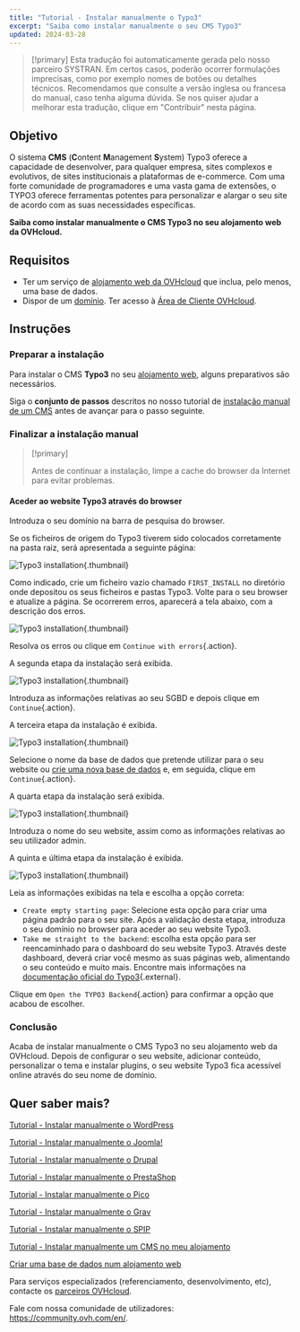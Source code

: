 ```yaml
---
title: "Tutorial - Instalar manualmente o Typo3"
excerpt: "Saiba como instalar manualmente o seu CMS Typo3"
updated: 2024-03-28
---
```


> [!primary]
> Esta tradução foi automaticamente gerada pelo nosso parceiro SYSTRAN. Em certos casos, poderão ocorrer formulações imprecisas, como por exemplo nomes de botões ou detalhes técnicos. Recomendamos que consulte a versão inglesa ou francesa do manual, caso tenha alguma dúvida. Se nos quiser ajudar a melhorar esta tradução, clique em "Contribuir" nesta página.
>

## Objetivo

O sistema **CMS** (**C**ontent **M**anagement **S**ystem) Typo3 oferece a capacidade de desenvolver, para qualquer empresa, sites complexos e evolutivos, de sites institucionais a plataformas de e-commerce. Com uma forte comunidade de programadores e uma vasta gama de extensões, o TYPO3 oferece ferramentas potentes para personalizar e alargar o seu site de acordo com as suas necessidades específicas.

**Saiba como instalar manualmente o CMS Typo3 no seu alojamento web da OVHcloud.**

## Requisitos

- Ter um serviço de [alojamento web da OVHcloud](hosting.) que inclua, pelo menos, uma base de dados.
- Dispor de um [domínio](domains.).
Ter acesso à [Área de Cliente OVHcloud](manager.).

## Instruções

### Preparar a instalação

Para instalar o CMS **Typo3** no seu [alojamento web](hosting.), alguns preparativos são necessários.

Siga o **conjunto de passos** descritos no nosso tutorial de [instalação manual de um CMS](cms_manual_installation1.) antes de avançar para o passo seguinte.

### Finalizar a instalação manual

> [!primary]
>
> Antes de continuar a instalação, limpe a cache do browser da Internet para evitar problemas.
>

#### Aceder ao website Typo3 através do browser

Introduza o seu domínio na barra de pesquisa do browser.

Se os ficheiros de origem do Typo3 tiverem sido colocados corretamente na pasta raiz, será apresentada a seguinte página:

![Typo3 installation](install_step_one.png){.thumbnail}

Como indicado, crie um ficheiro vazio chamado `FIRST_INSTALL` no diretório onde depositou os seus ficheiros e pastas Typo3. Volte para o seu browser e atualize a página. Se ocorrerem erros, aparecerá a tela abaixo, com a descrição dos erros.

![Typo3 installation](install_step_2_error.png){.thumbnail}

Resolva os erros ou clique em `Continue with errors`{.action}.

A segunda etapa da instalação será exibida.

![Typo3 installation](install_step_2.png){.thumbnail}

Introduza as informações relativas ao seu SGBD e depois clique em `Continue`{.action}.

A terceira etapa da instalação é exibida.

![Typo3 installation](install_step_3.png){.thumbnail}

Selecione o nome da base de dados que pretende utilizar para o seu website ou [crie uma nova base de dados](sql_create_database1.) e, em seguida, clique em `Continue`{.action}.

A quarta etapa da instalação será exibida.

![Typo3 installation](install_step_4.png){.thumbnail}

Introduza o nome do seu website, assim como as informações relativas ao seu utilizador admin.

A quinta e última etapa da instalação é exibida.

![Typo3 installation](install_step_5.png){.thumbnail}

Leia as informações exibidas na tela e escolha a opção correta:

- `Create empty starting page`: Selecione esta opção para criar uma página padrão para o seu site. Após a validação desta etapa, introduza o seu domínio no browser para aceder ao seu website Typo3.
- `Take me straight to the backend`: escolha esta opção para ser reencaminhado para o dashboard do seu website Typo3. Através deste dashboard, deverá criar você mesmo as suas páginas web, alimentando o seu conteúdo e muito mais. Encontre mais informações na [documentação oficial do Typo3](https://docs.typo3.org/Home/GettingStarted.html){.external}.

Clique em `Open the TYPO3 Backend`{.action} para confirmar a opção que acabou de escolher.

### Conclusão

Acaba de instalar manualmente o CMS Typo3 no seu alojamento web da OVHcloud. Depois de configurar o seu website, adicionar conteúdo, personalizar o tema e instalar plugins, o seu website Typo3 fica acessível online através do seu nome de domínio.

## Quer saber mais? <a name="go-further"></a>

[Tutorial - Instalar manualmente o WordPress](cms_manual_installation_wordpress1.)

[Tutorial - Instalar manualmente o Joomla!](cms_manual_installation_joomla1.)

[Tutorial - Instalar manualmente o Drupal](cms_manual_installation_drupal1.)

[Tutorial - Instalar manualmente o PrestaShop](cms_manual_installation_prestashop1.)

[Tutorial - Instalar manualmente o Pico](cms_manual_installation_pico1.)

[Tutorial - Instalar manualmente o Grav](cms_manual_installation_grav1.)

[Tutorial - Instalar manualmente o SPIP](cms_manual_installation_spip1.)

[Tutorial - Instalar manualmente um CMS no meu alojamento](cms_manual_installation1.)

[Criar uma base de dados num alojamento web](sql_create_database1.)
 
Para serviços especializados (referenciamento, desenvolvimento, etc), contacte os [parceiros OVHcloud](partner.).
 
Fale com nossa comunidade de utilizadores: <https://community.ovh.com/en/>.